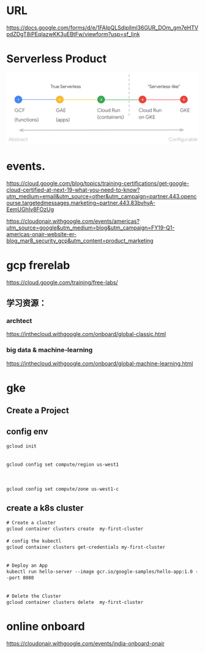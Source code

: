 # URL
https://docs.google.com/forms/d/e/1FAIpQLSdipllml36GUR_DOm_gm7eHTVpdZDgT8iPEqIazwKK3uEBtFw/viewform?usp=sf_link


# Serverless Product

![serverless-hosting-on-gcp](_image/serverless-hosting-on-gcp.png)




#  events.


https://cloud.google.com/blog/topics/training-certifications/get-google-cloud-certified-at-next-19-what-you-need-to-know?utm_medium=email&utm_source=other&utm_campaign=partner.443.opencourse.targetedmessages.marketing~partner.443.83bvhyA-EemUGhIv8FOzUg



https://cloudonair.withgoogle.com/events/americas?utm_source=google&utm_medium=blog&utm_campaign=FY19-Q1-americas-onair-website-er-blog_mar8_security_gcp&utm_content=product_marketing




#  gcp frerelab
https://cloud.google.com/training/free-labs/


## 学习资源：

###   archtect
https://inthecloud.withgoogle.com/onboard/global-classic.html

### big data & machine-learning
https://inthecloud.withgoogle.com/onboard/global-machine-learning.html

# gke



## Create a Project 


## config env

```
gcloud init


gcloud config set compute/region us-west1



gcloud config set compute/zone us-west1-c

```


## create a k8s cluster 


```
# Create a cluster
gcloud container clusters create  my-first-cluster

# config the kubectl
gcloud container clusters get-credentials my-first-cluster


# Deploy an App
kubectl run hello-server --image gcr.io/google-samples/hello-app:1.0 --port 8080


# Delete the Cluster
gcloud container clusters delete  my-first-cluster

```



# online  onboard

https://cloudonair.withgoogle.com/events/india-onboard-onair
